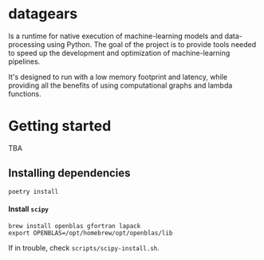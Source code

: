 # datagears

Is a runtime for native execution of machine-learning models and data-processing using Python. The goal of the project is to provide tools needed to speed up the development and optimization of machine-learning pipelines.

It's designed to run with a low memory footprint and latency, while providing all the benefits of using computational graphs and lambda functions.

# Getting started


TBA


## Installing dependencies

```
poetry install
```

#### Install `scipy`

```
brew install openblas gfortran lapack
export OPENBLAS=/opt/homebrew/opt/openblas/lib
```

If in trouble, check `scripts/scipy-install.sh`.
